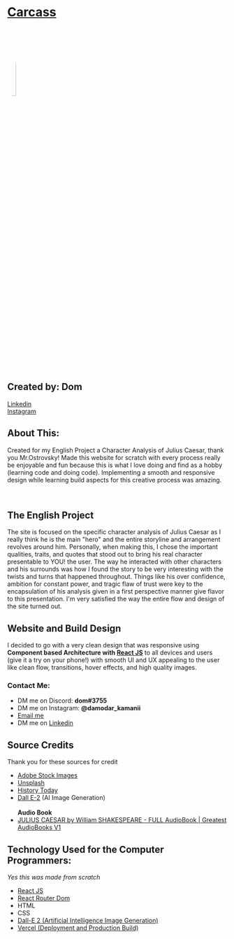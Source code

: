 <h1><a href="https://carcass.vercel.app">Carcass</a></h1>
<img style="border-radius: 50%" src="https://media.discordapp.net/attachments/953660750285664330/1092280161073897642/carcass_logo.png" width="20%"/>
<h2>Created by: Dom</h2>
<a href="https://www.linkedin.com/in/damodar-kamani-a7204123a/" target="_blank">Linkedin</a>
<br />
<a href="https://www.instagram.com/damodar_kamanii/" target="_blank">Instagram</a>


<h2>
About This:
</h2>
<p>Created for my English Project a Character Analysis of Julius Caesar, thank you Mr.Ostrovsky! Made this website for scratch with every process really be enjoyable and fun because this is what I love doing and find as a hobby (learning code and doing code). Implementing a smooth and responsive design while learning build aspects for this creative process was amazing. </p>

<br />

<h2>The English Project</h2>
<p>The site is focused on the specific character analysis of Julius Caesar as I really think he is the main "hero" and the entire storyline and arrangement revolves around him. Personally, when making this, I chose the important qualities, traits, and quotes that stood out to bring his real character presentable to YOU! the user. The way he interacted with other characters and his surrounds was how I found the story to be very interesting with the twists and turns that happened throughout. Things like his over confidence, ambition for constant power, and tragic flaw of trust were key to the encapsulation of his analysis given in a first perspective manner give flavor to this presentation. I'm very satisfied the way the entire flow and design of the site turned out.</p>
<h2>Website and Build Design</h2>
<p>I decided to go with a very clean design that was responsive using <b>Component based Architecture with <a href="https://react.dev/">React JS</a></b> to all devices and users (give it a try on your phone!) with smooth UI and UX appealing to the user like clean flow, transitions, hover effects, and high quality images.</p>
<h3>Contact Me:</h3>


<ul>
<li>DM me on Discord: <b>dom#3755</b></li>
<li>DM me on Instagram: <b>@damodar_kamanii</b></li>
<li><a href="mailto:techdomprogramming@gmail.com">Email me</a></li>
<li>DM me on <a href="https://www.linkedin.com/in/damodar-kamani-a7204123a/">Linkedin</a></li>

</ul>



<h2>

<h2>Source Credits</h2>
<p>Thank you for these sources for credit</p>

<ul>
    <li><a href="https://stock.adobe.com/promo/firstmonthfree?gclid=Cj0KCQjwocShBhCOARIsAFVYq0ihGAgf-QiJ-Tnpx0tYQo_546467hX7yBkcznvwU_Y1rqlOAllmNXMaAgSsEALw_wcB&ef_id=Cj0KCQjwocShBhCOARIsAFVYq0ihGAgf-QiJ-Tnpx0tYQo_546467hX7yBkcznvwU_Y1rqlOAllmNXMaAgSsEALw_wcB:G:s&s_kwcid=AL!3085!3!646642325984!e!!g!!adobe%20stock!284119129!16998447409&as_channel=sem&as_campclass=brand&as_campaign=US|CPRO|Stock|PURCH|AS_Brand_Exact|GG||&as_source=google&as_camptype=acquisition&sdid=KQPCU&mv=search&as_audience=core">Adobe Stock Images</a></li>
    <li><a href="https://unsplash.com/">Unsplash</a></li>
    <li><a href="https://www.historytoday.com/">History Today</a></li>
    <li><a href="https://openai.com/product/dall-e-2">Dall E-2</a> (AI Image Generation)</li>
    <br />
    <b>Audio Book</b>
    <li><a href="https://www.youtube.com/watch?v=lnLahYbq_7Q">JULIUS CAESAR by William SHAKESPEARE - FULL AudioBook | Greatest AudioBooks V1</a></li>
</ul>

<h2>Technology Used for the Computer Programmers: </h2>
<p><i>Yes this was made from scratch</i></p>
<ul>

<li>
<a href="https://react.dev/" target="_blank">React JS</a>
</li>
<li>
<a href="https://reactrouter.com/en/main" target="_blank">React Router Dom</a>
</li>
<li>
HTML
</li>
<li>
CSS
</li>
<li>
<a href="https://openai.com/product/dall-e-2" target="_blank">
Dall-E 2 (Artificial Intelligence Image Generation)
</a>
</li>
<li>
<a href="https://vercel.com/" target="_blank">
Vercel (Deployment and Production Build)
</a>
</li>
</ul>


